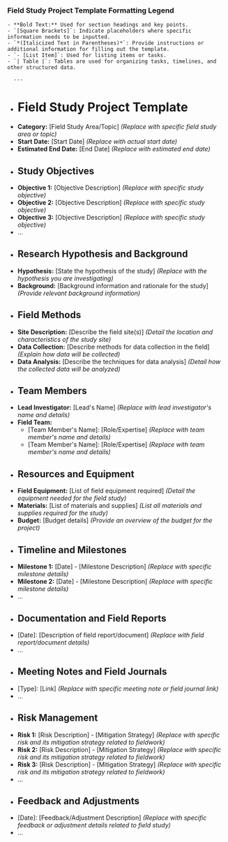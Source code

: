 ### Field Study Project Template Formatting Legend
	- **Bold Text:** Used for section headings and key points.
	- `[Square Brackets]`: Indicate placeholders where specific information needs to be inputted.
	- `*(Italicized Text in Parentheses)*`: Provide instructions or additional information for filling out the template.
	- `- [List Item]`: Used for listing items or tasks.
	- `| Table |`: Tables are used for organizing tasks, timelines, and other structured data.
	  
	  ---
- # Field Study Project Template
- **Category:** [Field Study Area/Topic] *(Replace with specific field study area or topic)*
- **Start Date:** [Start Date] *(Replace with actual start date)*
- **Estimated End Date:** [End Date] *(Replace with estimated end date)*
- ## Study Objectives
- **Objective 1:** [Objective Description] *(Replace with specific study objective)*
- **Objective 2:** [Objective Description] *(Replace with specific study objective)*
- **Objective 3:** [Objective Description] *(Replace with specific study objective)*
- ...
- ## Research Hypothesis and Background
- **Hypothesis:** [State the hypothesis of the study] *(Replace with the hypothesis you are investigating)*
- **Background:** [Background information and rationale for the study] *(Provide relevant background information)*
- ## Field Methods
- **Site Description:** [Describe the field site(s)] *(Detail the location and characteristics of the study site)*
- **Data Collection:** [Describe methods for data collection in the field] *(Explain how data will be collected)*
- **Data Analysis:** [Describe the techniques for data analysis] *(Detail how the collected data will be analyzed)*
- ## Team Members
- **Lead Investigator:** [Lead's Name] *(Replace with lead investigator's name and details)*
- **Field Team:**
	- [Team Member's Name]: [Role/Expertise] *(Replace with team member's name and details)*
	- [Team Member's Name]: [Role/Expertise] *(Replace with team member's name and details)*
- ## Resources and Equipment
- **Field Equipment:** [List of field equipment required] *(Detail the equipment needed for the field study)*
- **Materials:** [List of materials and supplies] *(List all materials and supplies required for the study)*
- **Budget:** [Budget details] *(Provide an overview of the budget for the project)*
- ## Timeline and Milestones
- **Milestone 1:** [Date] - [Milestone Description] *(Replace with specific milestone details)*
- **Milestone 2:** [Date] - [Milestone Description] *(Replace with specific milestone details)*
- ...
- ## Documentation and Field Reports
- [Date]: [Description of field report/document] *(Replace with field report/document details)*
- ...
- ## Meeting Notes and Field Journals
- [Type]: [Link] *(Replace with specific meeting note or field journal link)*
- ...
- ## Risk Management
- **Risk 1:** [Risk Description] - [Mitigation Strategy] *(Replace with specific risk and its mitigation strategy related to fieldwork)*
- **Risk 2:** [Risk Description] - [Mitigation Strategy] *(Replace with specific risk and its mitigation strategy related to fieldwork)*
- **Risk 3:** [Risk Description] - [Mitigation Strategy] *(Replace with specific risk and its mitigation strategy related to fieldwork)*
- ...
- ## Feedback and Adjustments
- [Date]: [Feedback/Adjustment Description] *(Replace with specific feedback or adjustment details related to field study)*
- ...